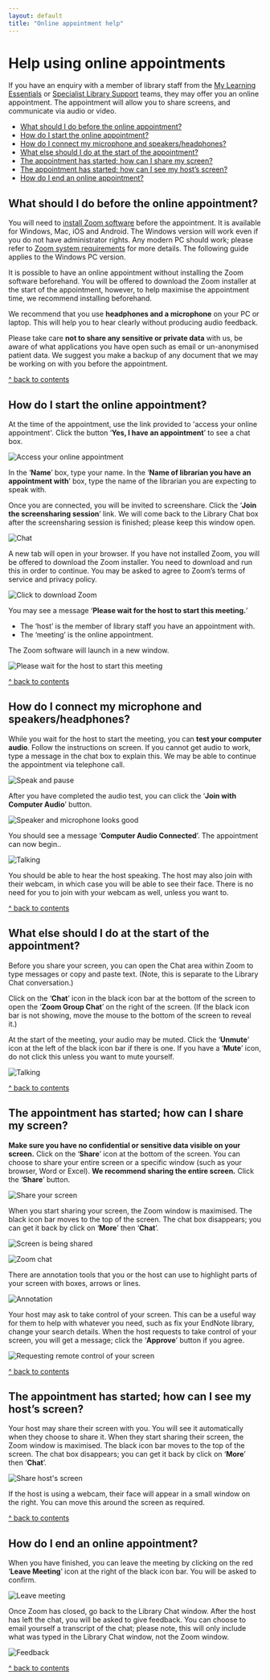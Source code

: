 ```yaml
---
layout: default
title: "Online appointment help"
---
```


# Help using online appointments

If you have an enquiry with a member of library staff from the [My Learning Essentials](https://www.library.manchester.ac.uk/using-the-library/students/training-and-skills-support/my-learning-essentials/) or [Specialist Library Support](https://www.library.manchester.ac.uk/using-the-library/specialist-library-support/) teams, 
they may offer you an online appointment. 
The appointment will allow you to share screens, and communicate via audio or video.

* [What should I do before the online appointment?](#what-should-i-do-before-the-online-appointment)
* [How do I start the online appointment?](#how-do-i-start-the-online-appointment)
* [How do I connect my microphone and speakers/headphones?](#how-do-i-connect-my-microphone-and-speakersheadphones)
* [What else should I do at the start of the appointment?](#what-else-should-i-do-at-the-start-of-the-appointment)
* [The appointment has started; how can I share my screen?](#the-appointment-has-started-how-can-i-share-my-screen)
* [The appointment has started; how can I see my host’s screen?](#the-appointment-has-started-how-can-i-see-my-hosts-screen)
* [How do I end an online appointment?](#how-do-i-end-an-online-appointment)




## What should I do before the online appointment?

You will need to [install Zoom software](https://zoom.us/support/download) before the appointment. 
It is available for Windows, Mac, iOS and Android. 
The Windows version will work even if you do not have administrator rights. 
Any modern PC should work; please refer to 
[Zoom system requirements](https://support.zoom.us/hc/en-us/articles/201362023-System-Requirements-for-PC-Mac-and-Linux) 
for more details. 
The following guide applies to the Windows PC version.

It is possible to have an online appointment without installing the Zoom software beforehand. 
You will be offered to download the Zoom installer at the start of the appointment, however, to help maximise the appointment time, we recommend installing beforehand.

We recommend that you use **headphones and a microphone** on your PC or laptop. 
This will help you to hear clearly without producing audio feedback.

Please take care **not to share any sensitive or private data** with us,
be aware of what applications you have open such as email or un-anonymised patient data. 
We suggest you make a backup of any document that we may be working on with you before the appointment.

[ ^ back to contents](#help-using-online-appointments)




## How do I start the online appointment?

At the time of the appointment, use the link provided to 'access your online appointment'. Click the button ‘**Yes, I have an appointment**’ to see a chat box. 

![Access your online appointment](images/11-start.png)

In the ‘**Name**’ box, type your name. In the ‘**Name of librarian you have an appointment with**’ box, type the name of the librarian you are expecting to speak with.

Once you are connected, you will be invited to screenshare. Click the ‘**Join the screensharing session**’ link. We will come back to the Library Chat box after the screensharing session is finished; please keep this window open.

![Chat](images/12-chat.png)

A new tab will open in your browser. If you have not installed Zoom, you will be offered to download the Zoom installer. You need to download and run this in order to continue. You may be asked to agree to Zoom’s terms of service and privacy policy. 

![Click to download Zoom](images/13-click.png)

You may see a message ‘**Please wait for the host to start this meeting.**’ 

* The ‘host’ is the member of library staff you have an appointment with. 
* The ‘meeting’ is the online appointment.

The Zoom software will launch in a new window.

![Please wait for the host to start this meeting](images/14-wait.png)

[ ^ back to contents](#help-using-online-appointments)




## How do I connect my microphone and speakers/headphones?

While you wait for the host to start the meeting, you can **test your computer audio**. Follow the instructions on screen. If you cannot get audio to work, type a message in the chat box to explain this. We may be able to continue the appointment via telephone call. 

![Speak and pause](images/21-speak.png) 

After you have completed the audio test, you can click the ‘**Join with Computer Audio**’ button.

![Speaker and microphone looks good](images/22-good.png)

You should see a message ‘**Computer Audio Connected**’. The appointment can now begin.. 

![Talking](images/23-talking.png)

You should be able to hear the host speaking. The host may also join with their webcam, in which case you will be able to see their face. There is no need for you to join with your webcam as well, unless you want to.

[ ^ back to contents](#help-using-online-appointments)



## What else should I do at the start of the appointment?

Before you share your screen, you can open the Chat area within Zoom to type messages or copy and paste text. (Note, this is separate to the Library Chat conversation.) 

Click on the ‘**Chat**’ icon in the black icon bar at the bottom of the screen to open the ‘**Zoom Group Chat**’ on the right of the screen. (If the black icon bar is not showing, move the mouse to the bottom of the screen to reveal it.)

At the start of the meeting, your audio may be muted. Click the ‘**Unmute**’ icon at the left of the black icon bar if there is one. If you have a ‘**Mute**’ icon, do not click this unless you want to mute yourself.

![Talking](images/31-talking.png)


[ ^ back to contents](#help-using-online-appointments)





## The appointment has started; how can I share my screen?

**Make sure you have no confidential or sensitive data visible on your screen.** Click on the ‘**Share**’ icon at the bottom of the screen. You can choose to share your entire screen or a specific window (such as your browser, Word or Excel). **We recommend sharing the entire screen.** Click the ‘**Share**’ button.

![Share your screen](images/32-share.png)

When you start sharing your screen, the Zoom window is maximised. The black icon bar moves to the top of the screen. The chat box disappears; you can get it back by click on ‘**More**’ then ‘**Chat**’.

![Screen is being shared](images/33-excel.png)

![Zoom chat](images/34-chat.png)

There are annotation tools that you or the host can use to highlight parts of your screen with boxes, arrows or lines.

![Annotation](images/35-draw.png)

Your host may ask to take control of your screen. This can be a useful way for them to help with whatever you need, such as fix your EndNote library, change your search details. When the host requests to take control of your screen, you will get a message; click the ‘**Approve**’ button if you agree.

![Requesting remote control of your screen](images/36-request.png)

[ ^ back to contents](#help-using-online-appointments)



## The appointment has started; how can I see my host’s screen?

Your host may share their screen with you. You will see it automatically when they choose to share it.
When they start sharing their screen, the Zoom window is maximised. The black icon bar moves to the top of the screen. The chat box disappears; you can get it back by click on ‘**More**’ then ‘**Chat**’.

![Share host's screen](images/41-share.png)

If the host is using a webcam, their face will appear in a small window on the right. You can move this around the screen as required. 

[ ^ back to contents](#help-using-online-appointments)



## How do I end an online appointment?

When you have finished, you can leave the meeting by clicking on the red ‘**Leave Meeting**’ icon at the right of the black icon bar. You will be asked to confirm.

![Leave meeting](images/51-end.png)

Once Zoom has closed, go back to the Library Chat window. After the host has left the chat, you will be asked to give feedback. You can choose to email yourself a transcript of the chat; please note, this will only include what was typed in the Library Chat window, not the Zoom window.

![Feedback](images/52-feedback.png)

[ ^ back to contents](#help-using-online-appointments)
